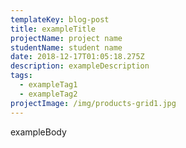 ```yaml
---
templateKey: blog-post
title: exampleTitle
projectName: project name
studentName: student name
date: 2018-12-17T01:05:18.275Z
description: exampleDescription
tags:
  - exampleTag1
  - exampleTag2
projectImage: /img/products-grid1.jpg
---
```

exampleBody
